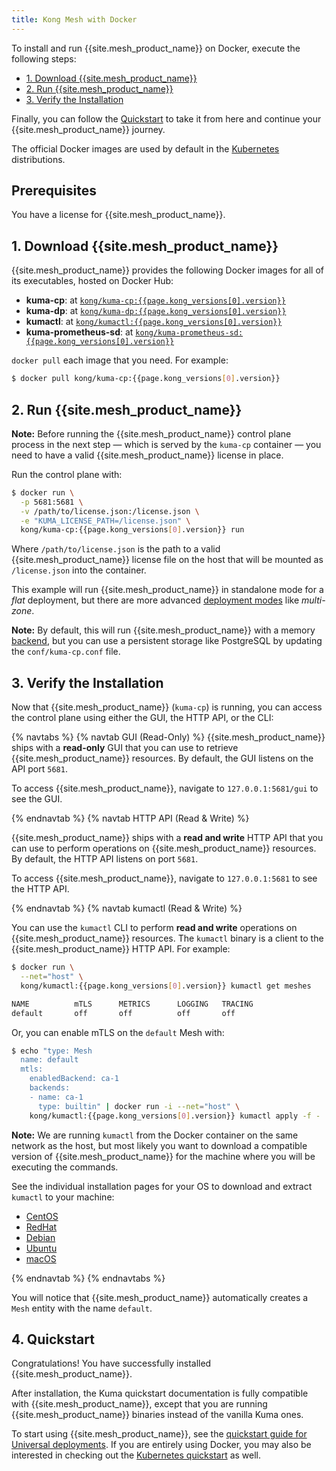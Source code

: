 ```yaml
---
title: Kong Mesh with Docker
---
```


To install and run {{site.mesh_product_name}} on Docker, execute the following
steps:

* [1. Download {{site.mesh_product_name}}](#1-download-kong-mesh)
* [2. Run {{site.mesh_product_name}}](#2-run-kong-mesh)
* [3. Verify the Installation](#3-verify-the-installation)

Finally, you can follow the [Quickstart](#4-quickstart) to take it from here
and continue your {{site.mesh_product_name}} journey.

<div class="alert alert-ee blue">
The official Docker images are used by default in the
<a href="/mesh/{{page.kong_version}}/installation/kubernetes">Kubernetes</a>
distributions.  
</div>

## Prerequisites
You have a license for {{site.mesh_product_name}}.

## 1. Download {{site.mesh_product_name}}

{{site.mesh_product_name}} provides the following Docker images for all of its
executables, hosted on Docker Hub:

* **kuma-cp**: at [`kong/kuma-cp:{{page.kong_versions[0].version}}`](https://hub.docker.com/r/kong/kuma-cp)
* **kuma-dp**: at [`kong/kuma-dp:{{page.kong_versions[0].version}}`](https://hub.docker.com/r/kong/kuma-dp)
* **kumactl**: at [`kong/kumactl:{{page.kong_versions[0].version}}`](https://hub.docker.com/r/kong/kumactl)
* **kuma-prometheus-sd**: at [`kong/kuma-prometheus-sd:{{page.kong_versions[0].version}}`](https://hub.docker.com/r/kong/kuma-prometheus-sd)

`docker pull` each image that you need. For example:

```sh
$ docker pull kong/kuma-cp:{{page.kong_versions[0].version}}
```

## 2. Run {{site.mesh_product_name}}

<div class="alert alert-ee blue">
<strong>Note:</strong> Before running the {{site.mesh_product_name}}
control plane process in the next step &mdash; which is served by the
<code>kuma-cp</code> container &mdash; you need to have a valid
{{site.mesh_product_name}} license in place.
</div>

Run the control plane with:

```sh
$ docker run \
  -p 5681:5681 \
  -v /path/to/license.json:/license.json \
  -e "KUMA_LICENSE_PATH=/license.json" \
  kong/kuma-cp:{{page.kong_versions[0].version}} run
```

Where `/path/to/license.json` is the path to a valid {{site.mesh_product_name}}
license file on the host that will be mounted as `/license.json` into the
container.

This example will run {{site.mesh_product_name}} in standalone mode for a _flat_
deployment, but there are more advanced [deployment modes](https://kuma.io/docs/latest/documentation/deployments/)
like _multi-zone_.

<div class="alert alert-ee blue">
<strong>Note:</strong> By default, this will run {{site.mesh_product_name}} with
a memory <a href="https://kuma.io/docs/latest/documentation/backends/">backend</a>,
but you can use a persistent storage like PostgreSQL by updating the
<code>conf/kuma-cp.conf</code> file.
</div>

## 3. Verify the Installation

Now that {{site.mesh_product_name}} (`kuma-cp`) is running, you can access the
control plane using either the GUI, the HTTP API, or the CLI:

{% navtabs %}
{% navtab GUI (Read-Only) %}
{{site.mesh_product_name}} ships with a **read-only** GUI that you can use to
retrieve {{site.mesh_product_name}} resources. By default, the GUI listens on
the API port `5681`.

To access {{site.mesh_product_name}}, navigate to `127.0.0.1:5681/gui` to see
the GUI.

{% endnavtab %}
{% navtab HTTP API (Read & Write) %}

{{site.mesh_product_name}} ships with a **read and write** HTTP API that you can
use to perform operations on {{site.mesh_product_name}} resources. By default,
the HTTP API listens on port `5681`.

To access {{site.mesh_product_name}}, navigate to `127.0.0.1:5681` to see
the HTTP API.

{% endnavtab %}
{% navtab kumactl (Read & Write) %}

You can use the `kumactl` CLI to perform **read and write** operations on
{{site.mesh_product_name}} resources. The `kumactl` binary is a client to
the {{site.mesh_product_name}} HTTP API. For example:

```sh
$ docker run \
  --net="host" \
  kong/kumactl:{{page.kong_versions[0].version}} kumactl get meshes

NAME          mTLS      METRICS      LOGGING   TRACING
default       off       off          off       off
```
Or, you can enable mTLS on the `default` Mesh with:

```sh
$ echo "type: Mesh
  name: default
  mtls:
    enabledBackend: ca-1
    backends:
    - name: ca-1
      type: builtin" | docker run -i --net="host" \
    kong/kumactl:{{page.kong_versions[0].version}} kumactl apply -f -
```

<div class="alert alert-ee blue">
<strong>Note:</strong> We are running <code>kumactl</code> from the Docker
container on the same network as the host, but most likely you want to download
a compatible version of {{site.mesh_product_name}} for the machine where you
will be executing the commands.
</div>

See the individual installation pages for your OS to download and extract
`kumactl` to your machine:
* [CentOS](/mesh/{{page.kong_version}}/installation/centos)
* [RedHat](/mesh/{{page.kong_version}}/installation/redhat)
* [Debian](/mesh/{{page.kong_version}}/installation/debian)
* [Ubuntu](/mesh/{{page.kong_version}}/installation/ubuntu)
* [macOS](/mesh/{{page.kong_version}}/installation/macos)

{% endnavtab %}
{% endnavtabs %}

You will notice that {{site.mesh_product_name}} automatically creates a `Mesh`
entity with the name `default`.

## 4. Quickstart

Congratulations! You have successfully installed {{site.mesh_product_name}}.

After installation, the Kuma quickstart documentation is fully compatible with
{{site.mesh_product_name}}, except that you are running {{site.mesh_product_name}}
binaries instead of the vanilla Kuma ones.

To start using {{site.mesh_product_name}}, see the
[quickstart guide for Universal deployments](https://kuma.io/docs/latest/quickstart/universal/).
If you are entirely using Docker, you may also be interested in checking out the
[Kubernetes quickstart](https://kuma.io/docs/latest/quickstart/kubernetes/) as well.
